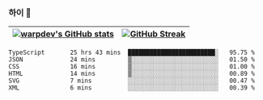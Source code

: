 
### 하이 👋
[![warpdev's GitHub stats](https://github-readme-stats.vercel.app/api?username=warpdev&show_icons=true&theme=vue-dark)](#) |[![GitHub Streak](https://github-readme-streak-stats.herokuapp.com/?user=warpdev&theme=dark)](#)
--- | --- |
<!--START_SECTION:waka-->

```text
TypeScript       25 hrs 43 mins  ████████████████████████░   95.75 %
JSON             24 mins         ▒░░░░░░░░░░░░░░░░░░░░░░░░   01.50 %
CSS              16 mins         ▒░░░░░░░░░░░░░░░░░░░░░░░░   01.00 %
HTML             14 mins         ▒░░░░░░░░░░░░░░░░░░░░░░░░   00.89 %
SVG              7 mins          ░░░░░░░░░░░░░░░░░░░░░░░░░   00.47 %
XML              6 mins          ░░░░░░░░░░░░░░░░░░░░░░░░░   00.39 %
```

<!--END_SECTION:waka-->

<!--
**warpdev/warpdev** is a ✨ _special_ ✨ repository because its `README.md` (this file) appears on your GitHub profile.

Here are some ideas to get you started:

- 🔭 I’m currently working on ...
- 🌱 I’m currently learning ...
- 👯 I’m looking to collaborate on ...
- 🤔 I’m looking for help with ...
- 💬 Ask me about ...
- 📫 How to reach me: ...
- 😄 Pronouns: ...
- ⚡ Fun fact: ...
-->
